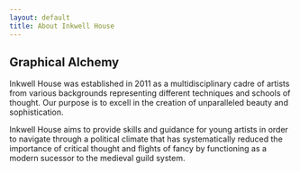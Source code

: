 ```yaml
---
layout: default
title: About Inkwell House
---
```


Graphical Alchemy
---
Inkwell House was established in 2011 as a multidisciplinary cadre of artists from various backgrounds representing different techniques and schools of thought.  Our purpose is to excell in the creation of unparalleled beauty and sophistication. 

Inkwell House aims to provide skills and guidance for young artists in order to navigate through a political climate that has systematically reduced the importance of critical thought and flights of fancy by functioning as a modern sucessor to the medieval guild system.


<blockquote style="display:none">
"I'm gonna leave that stuff here, I'll be back for it tomorrow."
</blockquote>